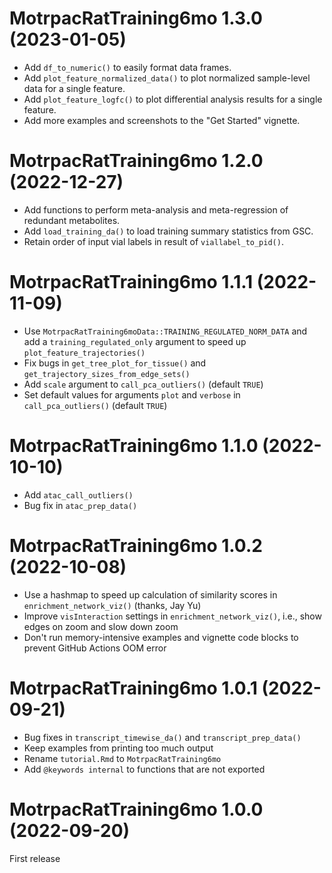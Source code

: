 # MotrpacRatTraining6mo 1.3.0 (2023-01-05)

* Add `df_to_numeric()` to easily format data frames. 
* Add `plot_feature_normalized_data()` to plot normalized sample-level data for a single feature. 
* Add `plot_feature_logfc()` to plot differential analysis results for a single feature. 
* Add more examples and screenshots to the "Get Started" vignette.  

# MotrpacRatTraining6mo 1.2.0 (2022-12-27)

* Add functions to perform meta-analysis and meta-regression of redundant metabolites. 
* Add `load_training_da()` to load training summary statistics from GSC.  
* Retain order of input vial labels in result of `viallabel_to_pid()`.  
 
# MotrpacRatTraining6mo 1.1.1 (2022-11-09)

* Use `MotrpacRatTraining6moData::TRAINING_REGULATED_NORM_DATA` 
and add a `training_regulated_only` argument to speed up `plot_feature_trajectories()` 
* Fix bugs in `get_tree_plot_for_tissue()` and `get_trajectory_sizes_from_edge_sets()`
* Add `scale` argument to `call_pca_outliers()` (default `TRUE`)  
* Set default values for arguments `plot` and `verbose` in `call_pca_outliers()` (default `TRUE`)  

# MotrpacRatTraining6mo 1.1.0 (2022-10-10)

* Add `atac_call_outliers()` 
* Bug fix in `atac_prep_data()` 

# MotrpacRatTraining6mo 1.0.2 (2022-10-08)

* Use a hashmap to speed up calculation of similarity scores in `enrichment_network_viz()` (thanks, Jay Yu)
* Improve `visInteraction` settings in `enrichment_network_viz()`, i.e., show edges on zoom and slow down zoom
* Don't run memory-intensive examples and vignette code blocks to prevent GitHub Actions OOM error

# MotrpacRatTraining6mo 1.0.1 (2022-09-21)

* Bug fixes in `transcript_timewise_da()` and `transcript_prep_data()`   
* Keep examples from printing too much output   
* Rename `tutorial.Rmd` to `MotrpacRatTraining6mo`   
* Add `@keywords internal` to functions that are not exported   

# MotrpacRatTraining6mo 1.0.0 (2022-09-20)

First release
